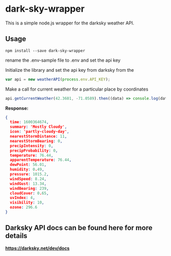 # dark-sky-wrapper

This is a simple node.js wrapper for the darksky weather API.

## Usage

`npm install --save dark-sky-wrapper`

rename the .env-sample file to .env and set the api key

Initialize the library and set the api key from darksky from the

```javascript
var api = new weatherAPI(process.env.API_KEY);
```

Make a call for current weather for a particular place by coordinates

```javascript
api.getCurrentWeather(42.3601, -71.0589).then((data) => console.log(data));
```

**Response:**

```JSON
{
  time: 1600364674,
  summary: 'Mostly Cloudy',
  icon: 'partly-cloudy-day',
  nearestStormDistance: 11,
  nearestStormBearing: 0,
  precipIntensity: 0,
  precipProbability: 0,
  temperature: 76.44,
  apparentTemperature: 76.44,
  dewPoint: 56.01,
  humidity: 0.49,
  pressure: 1015.2,
  windSpeed: 8.24,
  windGust: 13.34,
  windBearing: 239,
  cloudCover: 0.65,
  uvIndex: 4,
  visibility: 10,
  ozone: 296.6
}
```

## Darksky API docs can be found here for more details

**https://darksky.net/dev/docs**

